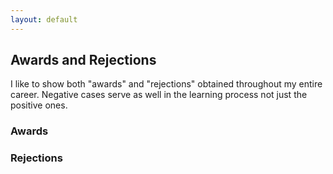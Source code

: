 ```yaml
---
layout: default
---
```


## Awards and Rejections  <a name="awards_rejections"></a>

I like to show both "awards" and "rejections" obtained throughout my entire career. 
Negative cases serve as well in the learning process not just the positive ones.

### Awards

### Rejections
